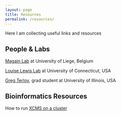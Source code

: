 ```yaml
---
layout: page
title: Resources
permalink: /resources/
---
```


Here I am collecting useful links and resources

## People & Labs

[Magain Lab](https://nicolasmagain.github.io) at University of Liege, Belgium

[Louise Lewis Lab](https://algae.eeb.uconn.edu) at University of Connecticut, USA

[Greg Terlov](https://sites.google.com/a/illinois.edu/gterlov/home), grad student at University of Illinois, USA

## Bioinformatics Resources

How to run [XCMS on a cluster](https://usermanual.wiki/Document/GuideRonHPC.1310469751/view)

